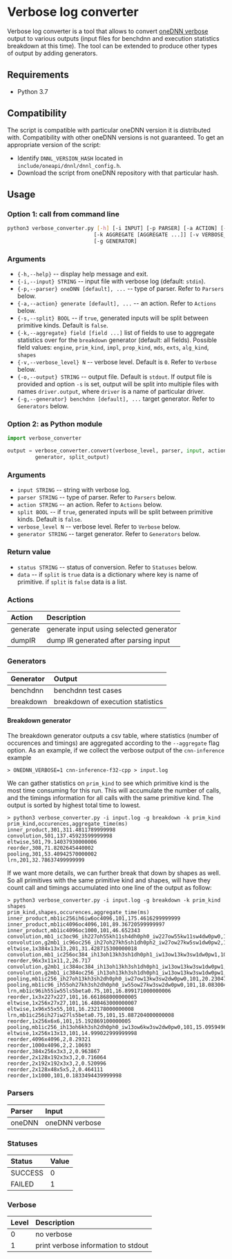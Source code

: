 # Verbose log converter

Verbose log converter is a tool that allows to convert [oneDNN
verbose](https://oneapi-src.github.io/oneDNN/dev_guide_verbose.html)
output to various outputs (input files for benchdnn and execution
statistics breakdown at this time). The tool can be extended to
produce other types of output by adding generators.

## Requirements
 - Python 3.7

## Compatibility
The script is compatible with particular oneDNN version it is distributed with.
Compatibility with other oneDNN versions is not guaranteed.
To get an appropriate version of the script:
 - Identify `DNNL_VERSION_HASH` located in `include/oneapi/dnnl/dnnl_config.h`.
 - Download the script from oneDNN repository with that particular hash.

## Usage
### Option 1: call from command line
``` sh
python3 verbose_converter.py [-h] [-i INPUT] [-p PARSER] [-a ACTION] [-s SPLIT]
                            [-k AGGREGATE [AGGREGATE ...]] [-v VERBOSE_LEVEL] [-o OUTPUT]
                            [-g GENERATOR]
```
### Arguments
  - `{-h,--help}` -- display help message and exit.
  - `{-i,--input} STRING` -- input file with verbose log (default: `stdin`).
  - `{-p,--parser} oneDNN [default], ...` -- type of parser.
            Refer to ``Parsers`` below.
  - `{-a,--action} generate [default], ...` -- an action.
            Refer to ``Actions`` below.
  - `{-s,--split} BOOL` -- if `true`, generated inputs will be split between
            primitive kinds. Default is `false`.
  - `{-k,--aggregate} field [field ...]` list of fields to use to
            aggregate statistics over for the `breakdown` generator (default: all fields).
            Possible field values: `engine`, `prim_kind`, `impl`, `prop_kind`,
            `mds`, `exts`, `alg_kind`, `shapes`
  - `{-v,--verbose_level} N` -- verbose level. Default is `0`.
            Refer to ``Verbose`` below.
  - `{-o,--output} STRING` -- output file. Default is `stdout`. If output file
            is provided and option `-s` is set, output will be split into
            multiple files with names `driver.output`, where `driver` is a name
            of particular driver.
  - `{-g,--generator} benchdnn [default], ...` target generator.
            Refer to ``Generators`` below.

### Option 2: as Python module
``` python
import verbose_converter

output = verbose_converter.convert(verbose_level, parser, input, action,
         generator, split_output)
```
### Arguments
  - `input STRING` -- string with verbose log.
  - `parser STRING` -- type of parser.
            Refer to ``Parsers`` below.
  - `action STRING` -- an action.
            Refer to ``Actions`` below.
  - `split BOOL` -- if `true`, generated inputs will be split between
            primitive kinds. Default is `false`.
  - `verbose_level N` -- verbose level.
            Refer to ``Verbose`` below.
  - `generator STRING` -- target generator.
            Refer to ``Generators`` below.

### Return value
  - `status STRING` -- status of conversion.
            Refer to ``Statuses`` below.
  - `data` -- if `split` is `true` data is a dictionary where key is name of
            primitive. if `split` is `false` data is a list.

### Actions

| Action    | Description                             |
|:--------- |:-----------                             |
| generate  | generate input using selected generator |
| dumpIR    | dump IR generated after parsing input   |

### Generators

| Generator | Output                            |
|:----------|:----------------------------------|
| benchdnn  | benchdnn test cases               |
| breakdown | breakdown of execution statistics |

#### Breakdown generator
The breakdown generator outputs a csv table, where statistics (number
of occurences and timings) are aggregated according to the
`--aggregate` flag option.
As an example, if we collect the verbose output of the `cnn-inference` example
```
> ONEDNN_VERBOSE=1 cnn-inference-f32-cpp > input.log
```

We can gather statistics on `prim_kind` to see which primitive kind is the
most time consuming for this run. This will accumulate the number of calls,
and the timings information for all calls with the same primitive kind.
The output is sorted by highest total time to lowest.
```
> python3 verbose_converter.py -i input.log -g breakdown -k prim_kind
prim_kind,occurences,aggregate_time(ms)
inner_product,301,311.4811789999998
convolution,501,137.45923599999998
eltwise,501,79.14037930000006
reorder,308,71.8202645440002
pooling,301,53.40942570000002
lrn,201,32.78637499999999
```

If we want more details, we can further break that down by shapes as well. So
all primitives with the same primitive kind and shapes, will have they count
call and timings accumulated into one line of the output as follow:
```
> python3 verbose_converter.py -i input.log -g breakdown -k prim_kind shapes
prim_kind,shapes,occurences,aggregate_time(ms)
inner_product,mb1ic256ih6iw6oc4096,101,175.4616299999999
inner_product,mb1ic4096oc4096,101,89.36720599999997
inner_product,mb1ic4096oc1000,101,46.652343
convolution,mb1_ic3oc96_ih227oh55kh11sh4dh0ph0_iw227ow55kw11sw4dw0pw0,101,32.21972500000001
convolution,g2mb1_ic96oc256_ih27oh27kh5sh1dh0ph2_iw27ow27kw5sw1dw0pw2,101,31.473633000000007
eltwise,1x384x13x13,201,31.428715300000018
convolution,mb1_ic256oc384_ih13oh13kh3sh1dh0ph1_iw13ow13kw3sw1dw0pw1,101,26.85766700000001
reorder,96x3x11x11,2,26.717
convolution,g2mb1_ic384oc384_ih13oh13kh3sh1dh0ph1_iw13ow13kw3sw1dw0pw1,101,24.563482999999998
convolution,g2mb1_ic384oc256_ih13oh13kh3sh1dh0ph1_iw13ow13kw3sw1dw0pw1,101,22.344727999999993
pooling,mb1ic256_ih27oh13kh3sh2dh0ph0_iw27ow13kw3sw2dw0pw0,101,20.230471000000005
pooling,mb1ic96_ih55oh27kh3sh2dh0ph0_iw55ow27kw3sw2dw0pw0,101,18.083004999999993
lrn,mb1ic96ih55iw55ls5beta0.75,101,16.899171000000006
reorder,1x3x227x227,101,16.661868000000005
eltwise,1x256x27x27,101,16.480463000000007
eltwise,1x96x55x55,101,16.232178000000008
lrn,mb1ic256ih27iw27ls5beta0.75,101,15.887204000000008
reorder,1x256x6x6,101,15.192869100000005
pooling,mb1ic256_ih13oh6kh3sh2dh0ph0_iw13ow6kw3sw2dw0pw0,101,15.095949699999998
eltwise,1x256x13x13,101,14.999022999999998
reorder,4096x4096,2,8.29321
reorder,1000x4096,2,2.10693
reorder,384x256x3x3,2,0.963867
reorder,2x128x192x3x3,2,0.716064
reorder,2x192x192x3x3,2,0.520996
reorder,2x128x48x5x5,2,0.464111
reorder,1x1000,101,0.1833494439999998
```


### Parsers

| Parser | Input          |
|:------ |:-----          |
| oneDNN | oneDNN verbose |

### Statuses

| Status  | Value |
|:------  |:----- |
| SUCCESS | 0     |
| FAILED  | 1     |

### Verbose

| Level | Description                         |
|:----- |:-----------                         |
| 0     | no verbose                          |
| 1     | print verbose information to stdout |
